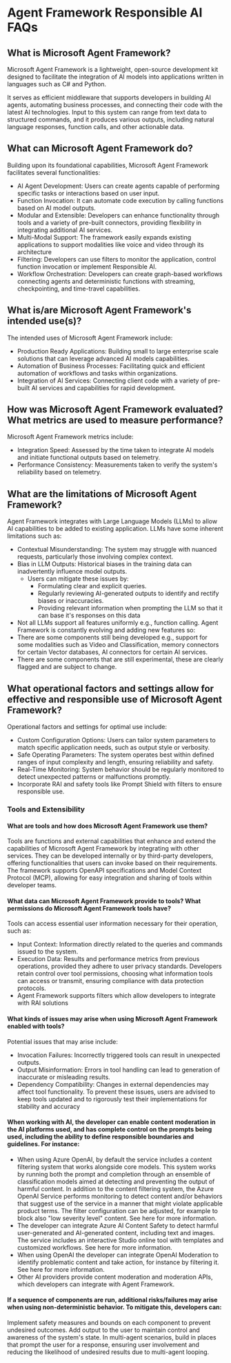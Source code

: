 # Agent Framework Responsible AI FAQs

## What is Microsoft Agent Framework?
Microsoft Agent Framework is a lightweight, open-source development kit designed to facilitate the integration of AI models into applications written in languages such as C# and Python.

It serves as efficient middleware that supports developers in building AI agents, automating business processes, and connecting their code with the latest AI technologies. Input to this system can range from text data to structured commands, and it produces various outputs, including natural language responses, function calls, and other actionable data.

## What can Microsoft Agent Framework do?
Building upon its foundational capabilities, Microsoft Agent Framework facilitates several functionalities:
-	AI Agent Development: Users can create agents capable of performing specific tasks or interactions based on user input.
-	Function Invocation: It can automate code execution by calling functions based on AI model outputs.
-	Modular and Extensible: Developers can enhance functionality through tools and a variety of pre-built connectors, providing flexibility in integrating additional AI services.
-	Multi-Modal Support: The framework easily expands existing applications to support modalities like voice and video through its architecture
-   Filtering: Developers can use filters to monitor the application, control function invocation or implement Responsible AI.
-   Workflow Orchestration: Developers can create graph-based workflows connecting agents and deterministic functions with streaming, checkpointing, and time-travel capabilities.

## What is/are Microsoft Agent Framework's intended use(s)?
The intended uses of Microsoft Agent Framework include:
- 	Production Ready Applications: Building small to large enterprise scale solutions that can leverage advanced AI models capabilities.
-	Automation of Business Processes: Facilitating quick and efficient automation of workflows and tasks within organizations.
- 	Integration of AI Services: Connecting client code with a variety of pre-built AI services and capabilities for rapid development.


## How was Microsoft Agent Framework evaluated? What metrics are used to measure performance?
Microsoft Agent Framework metrics include:
-	Integration Speed: Assessed by the time taken to integrate AI models and initiate functional outputs based on telemetry.
-	Performance Consistency: Measurements taken to verify the system's reliability based on telemetry.


## What are the limitations of Microsoft Agent Framework?
Agent Framework integrates with Large Language Models (LLMs) to allow AI capabilities to be added to existing application.
LLMs have some inherent limitations such as:
-	Contextual Misunderstanding: The system may struggle with nuanced requests, particularly those involving complex context.
-	Bias in LLM Outputs: Historical biases in the training data can inadvertently influence model outputs. 
	-	Users can mitigate these issues by:
		-	Formulating clear and explicit queries.
		-	Regularly reviewing AI-generated outputs to identify and rectify biases or inaccuracies.
        -   Providing relevant information when prompting the LLM so that it can base it's responses on this data
-   Not all LLMs support all features uniformly e.g., function calling.
Agent Framework is constantly evolving and adding new features so:
-   There are some components still being developed e.g., support for some modalities such as Video and Classification, memory connectors for certain Vector databases, AI connectors for certain AI services.
-   There are some components that are still experimental, these are clearly flagged and are subject to change.

## What operational factors and settings allow for effective and responsible use of Microsoft Agent Framework?
Operational factors and settings for optimal use include:
-	Custom Configuration Options: Users can tailor system parameters to match specific application needs, such as output style or verbosity.
-	Safe Operating Parameters: The system operates best within defined ranges of input complexity and length, ensuring reliability and safety.
-	Real-Time Monitoring: System behavior should be regularly monitored to detect unexpected patterns or malfunctions promptly.
-	Incorporate RAI and safety tools like Prompt Shield with filters to ensure responsible use.

### Tools and Extensibility

#### What are tools and how does Microsoft Agent Framework use them?
Tools are functions and external capabilities that enhance and extend the capabilities of Microsoft Agent Framework by integrating with other services. They can be developed internally or by third-party developers, offering functionalities that users can invoke based on their requirements. The framework supports OpenAPI specifications and Model Context Protocol (MCP), allowing for easy integration and sharing of tools within developer teams.

#### What data can Microsoft Agent Framework provide to tools? What permissions do Microsoft Agent Framework tools have?
Tools can access essential user information necessary for their operation, such as:
-	Input Context: Information directly related to the queries and commands issued to the system.
-	Execution Data: Results and performance metrics from previous operations, provided they adhere to user privacy standards. Developers retain control over tool permissions, choosing what information tools can access or transmit, ensuring compliance with data protection protocols.
-   Agent Framework supports filters which allow developers to integrate with RAI solutions

#### What kinds of issues may arise when using Microsoft Agent Framework enabled with tools?
Potential issues that may arise include:
-	Invocation Failures: Incorrectly triggered tools can result in unexpected outputs.
-	Output Misinformation: Errors in tool handling can lead to generation of inaccurate or misleading results.
-	Dependency Compatibility: Changes in external dependencies may affect tool functionality. To prevent these issues, users are advised to keep tools updated and to rigorously test their implementations for stability and accuracy

#### When working with AI, the developer can enable content moderation in the AI platforms used, and has complete control on the prompts being used, including the ability to define responsible boundaries and guidelines. For instance:
-	When using Azure OpenAI, by default the service includes a content filtering system that works alongside core models. This system works by running both the prompt and completion through an ensemble of classification models aimed at detecting and preventing the output of harmful content. In addition to the content filtering system, the Azure OpenAI Service performs monitoring to detect content and/or behaviors that suggest use of the service in a manner that might violate applicable product terms. The filter configuration can be adjusted, for example to block also "low severity level" content. See here for more information.
-	The developer can integrate Azure AI Content Safety to detect harmful user-generated and AI-generated content, including text and images. The service includes an interactive Studio online tool with templates and customized workflows. See here for more information.
-	When using OpenAI the developer can integrate OpenAI Moderation to identify problematic content and take action, for instance by filtering it. See here for more information.
-	Other AI providers provide content moderation and moderation APIs, which developers can integrate with Agent Framework.

#### If a sequence of components are run, additional risks/failures may arise when using non-deterministic behavior. To mitigate this, developers can:
Implement safety measures and bounds on each component to prevent undesired outcomes.
Add output to the user to maintain control and awareness of the system's state.
In multi-agent scenarios, build in places that prompt the user for a response, ensuring user involvement and reducing the likelihood of undesired results due to multi-agent looping.